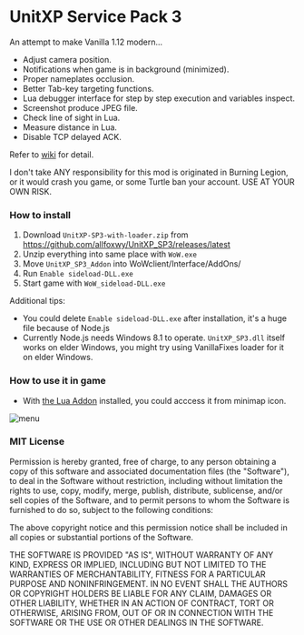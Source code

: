 # UnitXP Service Pack 3

An attempt to make Vanilla 1.12 modern...

- Adjust camera position.
- Notifications when game is in background (minimized).
- Proper nameplates occlusion.
- Better Tab-key targeting functions.
- Lua debugger interface for step by step execution and variables inspect.
- Screenshot produce JPEG file.
- Check line of sight in Lua.
- Measure distance in Lua.
- Disable TCP delayed ACK.


Refer to [wiki](https://github.com/allfoxwy/UnitXP_SP3/wiki) for detail.

I don't take ANY responsibility for this mod is originated in Burning Legion, or it would crash you game, or some Turtle ban your account. USE AT YOUR OWN RISK. 



### How to install

1. Download  `UnitXP-SP3-with-loader.zip`  from https://github.com/allfoxwy/UnitXP_SP3/releases/latest
2. Unzip everything into same place with `WoW.exe`
3. Move `UnitXP_SP3_Addon` into WoWclient/Interface/AddOns/
4. Run `Enable sideload-DLL.exe`
5. Start game with `WoW_sideload-DLL.exe`

Additional tips:
- You could delete `Enable sideload-DLL.exe` after installation, it's a huge file because of Node.js
- Currently Node.js needs Windows 8.1 to operate. `UnitXP_SP3.dll` itself works on elder Windows, you might try using VanillaFixes loader for it on elder Windows.



### How to use it in game

- With [the Lua Addon](https://github.com/allfoxwy/UnitXP_SP3_Addon) installed, you could acccess it from minimap icon.

![menu](https://github.com/user-attachments/assets/f31dd4b4-7e47-4e42-9fc4-cf02c5b59fc1)




### MIT License


Permission is hereby granted, free of charge, to any person obtaining a copy of this software and associated documentation files (the "Software"), to deal in the Software without restriction, including without limitation the rights to use, copy, modify, merge, publish, distribute, sublicense, and/or sell copies of the Software, and to permit persons to whom the Software is furnished to do so, subject to the following conditions:

The above copyright notice and this permission notice shall be included in all copies or substantial portions of the Software.

THE SOFTWARE IS PROVIDED "AS IS", WITHOUT WARRANTY OF ANY KIND, EXPRESS OR IMPLIED, INCLUDING BUT NOT LIMITED TO THE WARRANTIES OF MERCHANTABILITY, FITNESS FOR A PARTICULAR PURPOSE AND NONINFRINGEMENT. IN NO EVENT SHALL THE AUTHORS OR COPYRIGHT HOLDERS BE LIABLE FOR ANY CLAIM, DAMAGES OR OTHER LIABILITY, WHETHER IN AN ACTION OF CONTRACT, TORT OR OTHERWISE, ARISING FROM, OUT OF OR IN CONNECTION WITH THE SOFTWARE OR THE USE OR OTHER DEALINGS IN THE SOFTWARE.


